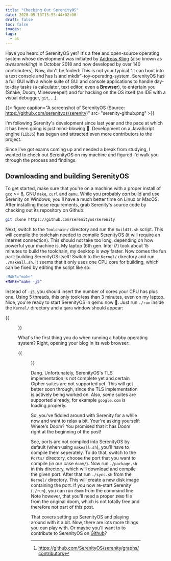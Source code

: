 ```yaml
---
title: "Checking Out SerenityOS"
date: 2020-05-13T15:55:44+02:00
draft: false
toc: false
images:
tags:
  - os
---
```


Have you heard of SerenityOS yet? It's a free and open-source operating system whose development was
initiated by [Andreas Kling](https://twitter.com/awesomekling) (also known as _awesomekling_) in
October 2018 and now developed by over 140 contributers[^1]. Now, don't be fooled: This is not your
typical "it can boot into a text console and has ls and mkdir"-toy-operating-system. SerenityOS has
a full GUI with a whole suite of GUI and console applications to handle day-to-day tasks (a
calculator, text editor, even a **Browser**), to entertain you (Snake, Doom, Minesweeper) and for
hacking on the OS itself (an IDE with a visual debugger, `git`, ...).

{{< figure caption="A screenshot of SerenityOS (Source: https://github.com/serenityos/serenity)" src="serenity-github.png" >}}

I'm following Serenity's development since last year and the pace at which it has been going is just
mind-blowing 🤯. Development on a JavaScript engine (`LibJS`) has begun and attracted even more
contributors to the project.

Since I've got exams coming up and needed a break from studying, I wanted to check out SerenityOS on
my machine and figured I'd walk you through the process and findings.

## Downloading and building SerenityOS

To get started, make sure that you're on a machine with a proper install of `gcc` >= 8, GNU `make`,
`curl` and `qemu`. While you probably _can_ build and use Serenity on Windows, you'll have a much
better time on Linux or MacOS. After installing those requirements, grab Serenity's source code by
checking out its repository on Github:

```sh
git clone https://github.com/serenityos/serenity
```

Next, switch to the `Toolchain/` directory and run the `BuildIt.sh` script. This will compile the
toolchain needed to compile SerenityOS (it will require an internet connection). This should not
take too long, depending on how powerful your machine is. My laptop (6th gen. Intel i7) took about
15 minutes to build the toolchain, my desktop is _way_ faster. Now comes the fun part: building
SerenityOS itself! Switch to the `Kernel/` directory and run `./makeall.sh`. It seems that it only
uses one CPU core for building, which can be fixed by editing the script like so:

```diff
-MAKE="make"
+MAKE="make -j5"
```

Instead of `-j5`, you should insert the number of cores your CPU has plus one. Using 5 threads, this
only took less than 3 minutes, even on my laptop. Nice, you're ready to start SerenityOS in qemu now
🚀. Just run `./run` inside the `Kernel/` directory and a `qemu` window should appear:

{{<figure caption="This is what you're greeted with when starting SerenityOS" src="start.png" >}}

What's the first thing you do when running a hobby operating system? Right, opening your blog in its
web browser:

{{<figure caption="Houston, we have a problem!" src="blog.png" >}}

Dang. Unfortunately, SerenityOS's TLS implementation is not complete yet and certain Cipher suites
are not supported yet. This will get better soon through, since the TLS implementation is actively
being worked on. Also, _some_ suites are supported already, for example `google.com` is loading
properly.

So, you've fiddled around with Serenity for a while now and want to relax a bit. Your're asking
yourself: Where's Doom? You promised that it has Doom right at the beginning of the post!

See, ports are not compiled into SerenityOS by default (when using `makeall.sh`), you'll have to
compile them seperately. To do that, switch to the `Ports/` directory, choose the port that you want
to compile (in our case `doom/`). Now run `./package.sh` in this directory, which will download and
compile the given port. After that run `./sync.sh` from the `Kernel/` directory. This will create a
new disk image containing the port. If you now re-start Serenity (`./run`), you can run `doom` from
the command line. Note however, that you'll need a proper `IWAD` file from the original doom, which
is not totally free and therefore not part of this post.

That covers setting up SerenityOS and playing around with it a bit. Now, there are lots more things
you can play with. Or maybe you'll want to to contribute to SerenityOS on
[Github](https://github.com/serenityos/serenity)?


[^1]: https://github.com/SerenityOS/serenity/graphs/contributors
